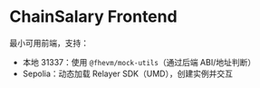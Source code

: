 # ChainSalary Frontend

最小可用前端，支持：
- 本地 31337：使用 `@fhevm/mock-utils`（通过后端 ABI/地址判断）
- Sepolia：动态加载 Relayer SDK（UMD），创建实例并交互





